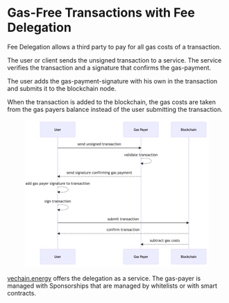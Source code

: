 # Gas-Free Transactions with Fee Delegation

Fee Delegation allows a third party to pay for all gas costs of a transaction.

The user or client sends the unsigned transaction to a service. The service verifies the transaction and a signature that confirms the gas-payment.

The user adds the gas-payment-signature with his own in the transaction and submits it to the blockchain node.

When the transaction is added to the blockchain, the gas costs are taken from the gas payers balance instead of the user submitting the transaction.

<figure><img src="../../.gitbook/assets/image (2).png" alt=""><figcaption></figcaption></figure>

[vechain.energy](https://vechain.energy) offers the delegation as a service. The gas-payer is managed with Sponsorships that are managed by whitelists or with smart contracts.

